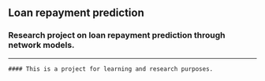 ## Loan repayment prediction
### Research project on loan repayment prediction through network models.
--------
```html
#### This is a project for learning and research purposes.
```

